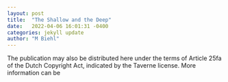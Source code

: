 ```yaml
---
layout: post
title:  "The Shallow and the Deep"
date:   2022-04-06 16:01:31 -0400
categories: jekyll update
author: "M Biehl"
---
```

The publication may also be distributed here under the terms of Article 25fa of the Dutch Copyright Act, indicated by the Taverne license. More information can be